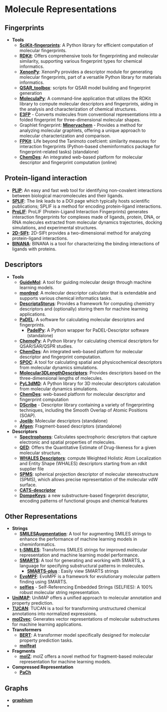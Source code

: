 # Molecule Representations

## Fingerprints

- **Tools**
  - **[SciKit-fingerprints](https://github.com/Arch4ngel21/scikit-fingerprints)**: A Python library for efficient computation of molecular fingerprints.
  - **[RDKit](https://www.rdkit.org/docs/GettingStartedInPython.html#fingerprinting-and-molecular-similarity)**: Offers comprehensive tools for fingerprinting and molecular similarity, supporting various fingerprint types for chemical informatics.
  - **[XenonPy](https://github.com/yoshida-lab/XenonPy/blob/master/xenonpy/descriptor/fingerprint.py)**: XenonPy provides a descriptor module for generating molecular fingerprints, part of a versatile Python library for materials informatics.
  - **[QSAR_toolbox](https://github.com/iwatobipen/QSAR_TOOLBOX)**: scripts for QSAR model building and fingerprint generation
  - **[MoleculaPy](https://github.com/kamilpytlak/MoleculaPy)**: A command-line application that utilizes the RDKit library to compute molecular descriptors and fingerprints, aiding in the analysis and characterization of chemical structures.
  - **[E3FP](https://github.com/keiserlab/e3fp)** - Converts molecules from conventional representations into a folded fingerprint for three-dimensional molecular shapes.
  - Graphlet fingerprint: **[Minervachem](https://github.com/lanl/minervachem)** - Provides a method for analyzing molecular graphlets, offering a unique approach to molecular characterization and comparison.
  - **[FPKit](https://github.com/davidbajusz/fpkit)**: Life beyond the Tanimoto coefcient: similarity measures for interaction fngerprints (Python-based cheminformatics package for fingerprint-related tasks) (standalone)
  - **[ChemDes](http://www.scbdd.com/chemdes/)**: An integrated web-based platform for molecular descriptor and fingerprint computation (online)

## Protein-ligand interaction

- **[PLIP](https://plip-tool.biotec.tu-dresden.de/plip-web/plip/index)**: An easy and fast web tool for identifying non-covalent interactions between biological macromolecules and their ligands.
- **[SPLIF](https://doi.org/10.1021/ci500319f)**: The link leads to a DOI page which typically hosts scientific publications; SPLIF is a method for encoding protein-ligand interactions.
- **[ProLIF](https://github.com/chemosim-lab/ProLIF)**: ProLIF (Protein-Ligand Interaction Fingerprints) generates interaction fingerprints for complexes made of ligands, protein, DNA, or RNA molecules extracted from molecular dynamics trajectories, docking simulations, and experimental structures.
- **[2D-SIFt](https://bitbucket.org/zchl/sift2d/src/master/)**: 2D-SIFt provides a two-dimensional method for analyzing protein-ligand interactions.
- **[BINANA](https://durrantlab.pitt.edu/binana-download/)**: BINANA is a tool for characterizing the binding interactions of ligands with proteins.

## Descriptors

- **Tools**
	- **[GuideMol](https://github.com/jairesdesousa/guidemol)**: A tool for guiding molecular design through machine learning models.
	- **[mordred](https://github.com/mordred-descriptor/mordred)**: A molecular descriptor calculator that is extendable and supports various chemical informatics tasks.
	- **[DescriptaStorus](https://github.com/bp-kelley/descriptastorus)**: Provides a framework for computing chemistry descriptors and (optionally) storing them for machine learning applications.
	- **[PaDEL](http://yapcwsoft.com/dd/padeldescriptor/)**: A software for calculating molecular descriptors and fingerprints.
		- **[PadelPy](https://github.com/ecrl/padelpy)**: A Python wrapper for PaDEL-Descriptor software (standalone)
	- **[ChemoPy](https://github.com/ifyoungnet/Chemopy?tab=readme-ov-file)**: A Python library for calculating chemical descriptors for QSAR/SAR/QSPR studies.
	- **[ChemDes](http://www.scbdd.com/chemdes/)**: An integrated web-based platform for molecular descriptor and fingerprint computation.
	- **[SPOC](https://github.com/WhitestoneYang/spoc)**: A tool for calculating spatial and physicochemical descriptors from molecular dynamics simulations.
	- **[Molecular3DLengthDescriptors](https://github.com/ThomasJewson/Molecular3DLengthDescriptors)**: Provides descriptors based on the three-dimensional lengths of molecules.
	- **[PyL3dMD](https://github.com/panwarp/PyL3dMD)**: A Python library for 3D molecular descriptors calculation from molecular dynamics simulations.
	- **[ChemDes](https://github.com/ifyoungnet/ChemDes)**: web-based platform for molecular descriptor and fingerprint computation
	- **[DScribe](https://github.com/SINGROUP/dscribe)** - Descriptor library containing a variety of fingerprinting techniques, including the Smooth Overlap of Atomic Positions (SOAP).
	- **[Joelib](http://sourceforge.net/projects/joelib)**: Molecular descriptors (standalone)
	- **[Afgen](http://glaros.dtc.umn.edu/gkhome/afgen/overview)**: Fragment-based descriptors (standalone)
- **Descriptors**
	- **[Spectrophores](https://github.com/silicos-it/spectrophore)**: Calculates spectrophoric descriptors that capture electronic and spatial properties of molecules.
	- **[QED](https://github.com/silicos-it/qed)**: Offers the Quantitative Estimate of Drug-likeness for a given molecular structure.
	- **[WHALES Descriptors](https://github.com/grisoniFr/whales_descriptors)**: compute Weighted Holistic Atom Localization and Entity Shape (WHALES) descriptors starting from an rdkit supplier file
	- **[SPMS](https://github.com/licheng-xu-echo/SPMS)**: spherical projection descriptor of molecular stereostructure (SPMS), which allows precise representation of the molecular vdW surface.
	- **[CATS-descriptor](https://github.com/alexarnimueller/cats-descriptor)**
	- **[DompeKeys](https://dompekeys.exscalate.eu/)**: a new substructure-based fingerprint descriptor, encoding patterns of functional groups and chemical features

## Other Representations

- **Strings**
  - **[SMILESAugmentation](https://github.com/jcorreia11/SMILESAugmentation)**: A tool for augmenting SMILES strings to enhance the performance of machine learning models in cheminformatics.
  - **[t-SMILES](https://github.com/juanniwu/t-smiles)**: Transforms SMILES strings for improved molecular representation and machine learning model performance.
  - **[SMARTS](https://github.com/SqrtNegInf/SMARTS)**: A tool for generating and working with SMARTS, a language for specifying substructural patterns in molecules.
    - **[SMARTS-plus](https://smarts.plus/)** : Easily view SMARTS strings
  - **[EvoMPF](https://zivgitlab.uni-muenster.de/ag-glorius/published-paper/evompf)**: EvoMPF is a framework for evolutionary molecular pattern finding using SMARTS.
  - **[selfies](https://github.com/aspuru-guzik-group/selfies)** - Self-Referencing Embedded Strings (SELFIES): A 100% robust molecular string representation.
- **[UniMAP](https://github.com/fengshikun/UniMAP)**: UniMAP offers a unified approach to molecular annotation and property prediction.
- **[TUCAN](https://github.com/TUCAN-nest/TUCAN)**: TUCAN is a tool for transforming unstructured chemical annotations into normalized expressions.
- **[mol2vec](https://github.com/samoturk/mol2vec)**: Generates vector representations of molecular substructures for machine learning applications.
- **Transformers**
  - **[BERT](https://github.com/odb9402/MoleculeTransformer)**: A transformer model specifically designed for molecular property prediction tasks.
  - **[molfeat](https://molfeat-docs.datamol.io/stable/)**
- **Fragments**
  - **[molZ](https://github.com/LiamWilbraham/molz)**: molZ offers a novel method for fragment-based molecular representation for machine learning models.
- **Compressed Representation**
  - **[PaCh](https://pubs.acs.org/doi/10.1021/acs.jcim.3c01720)**

## Graphs
- **[graphium](https://graphium-docs.datamol.io/stable/)**
- 